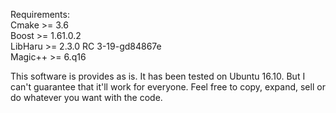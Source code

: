 Requirements:  
Cmake >= 3.6  
Boost >= 1.61.0.2  
LibHaru >= 2.3.0 RC 3-19-gd84867e  
Magic++ >= 6.q16  



This software is provides as is.
It has been tested on Ubuntu 16.10.
But I can't guarantee that it'll work for everyone.
Feel free to copy, expand, sell or do whatever you want with the code.

